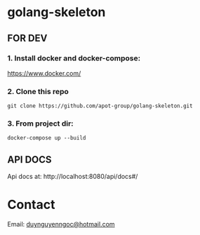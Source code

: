 # golang-skeleton
<!-- **Gallery**

<kbd>
  <a href="https://github.com/apot-group/rasberrypi-ai">
    <img title="Gallery" src="https://github.com/apot-group/rasberrypi-ai/blob/main/images/show.png?raw=true">
  </a>
</kbd>
<br/> -->

## FOR DEV

### 1. Install docker and docker-compose:

https://www.docker.com/

### 2. Clone this repo
`git clone https://github.com/apot-group/golang-skeleton.git` 

### 3. From project dir:

`docker-compose up --build`

## API DOCS

Api docs at: http://localhost:8080/api/docs#/


<!--follow intagram or CONTACT to me if you have any question? -->

Contact
=======
Email: duynguyenngoc@hotmail.com